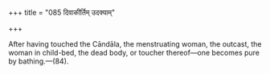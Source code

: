 +++
title = "085 दिवाकीर्तिम् उदक्याम्"

+++

After having touched the Cāndāla, the menstruating woman, the outcast, the woman in child-bed, the dead body, or toucher thereof—one becomes pure by bathing.—(84).